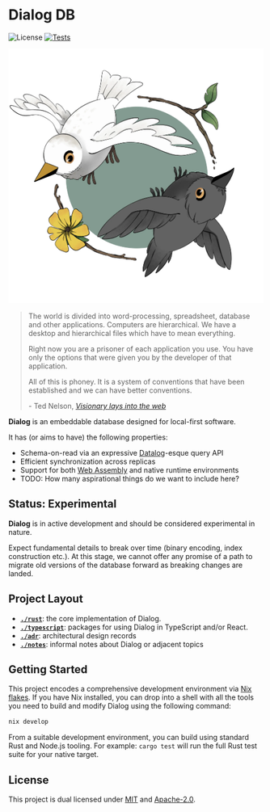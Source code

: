 # Dialog DB

![License](https://img.shields.io/badge/license-MIT%2FApache--2.0-blue?label=License)
[![Tests](https://img.shields.io/github/checks-status/dialog-db/dialog-db/main)](https://github.com/dialog-db/dialog-db/actions/workflows/run_test_suite.yaml?query=branch%3Amain)

<picture align="center">
  <img alt="Dialog DB" src="./notes/images/dialog.webp">
</picture>

> The world is divided into word-processing, spreadsheet, database and other applications. Computers are hierarchical. We have a desktop and hierarchical files which have to mean everything. 
>
> Right now you are a prisoner of each application you use. You have only the options that were given you by the developer of that application.
>
> All of this is phoney. It is a system of conventions that have been established and we can have better conventions.
>
> \- Ted Nelson, _[Visionary lays into the web]_

**Dialog** is an embeddable database designed for local-first software.

It has (or aims to have) the following properties:

- Schema-on-read via an expressive [Datalog]-esque query API
- Efficient synchronization across replicas
- Support for both [Web Assembly] and native runtime environments
- TODO: How many aspirational things do we want to include here?

## Status: Experimental

**Dialog** is in active development and should be considered experimental in nature.

Expect fundamental details to break over time (binary encoding, index construction etc.). At this stage, we cannot offer any promise of a path to migrate old versions of the database forward as breaking changes are landed.

## Project Layout

- **[`./rust`](/rust)**: the core implementation of Dialog.
- **[`./typescript`](/typescript)**: packages for using Dialog in TypeScript and/or React.
- **[`./adr`](/adr)**: architectural design records
- **[`./notes`](/notes)**: informal notes about Dialog or adjacent topics

## Getting Started

This project encodes a comprehensive development environment via [Nix flakes]. If you have Nix installed, you can drop into a shell with all the tools you need to build and modify Dialog using the following command:

```sh
nix develop
```

From a suitable development environment, you can build using standard Rust and Node.js tooling. For example: `cargo test` will run the full Rust test suite for your native target.

## License

This project is dual licensed under [MIT] and [Apache-2.0].

[MIT]: https://www.opensource.org/licenses/mit  
[Apache-2.0]: https://www.apache.org/licenses/license-2.0
[Datalog]: https://en.wikipedia.org/wiki/Datalog
[Web Assembly]: https://webassembly.org/
[Visionary lays into the web]: http://news.bbc.co.uk/2/hi/science/nature/1581891.stm
[Nix flakes]: https://nixos.wiki/wiki/flakes